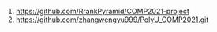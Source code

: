 1. https://github.com/RrankPyramid/COMP2021-project 
2. https://github.com/zhangwengyu999/PolyU_COMP2021.git
